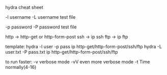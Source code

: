 hydra cheat sheet

-l username
-L username test file

-p password
-P password test file

http -> http-get or http-form-post
ssh -> ip ssh
ftp -> ip ftp

template:
hydra -l user -p pass ip http-get/http-form-post/ssh/ftp
hydra -L user.txt -P pass.txt ip http-get/http-form-post/ssh/ftp

to run faster:
-v verbose mode
-vV even more verbose mode
-t Time normally(4-16)
